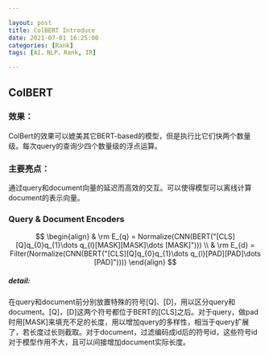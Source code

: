```yaml
---

layout: post
title: ColBERT Introduce
date: 2021-07-01 16:25:00
categories: [Rank]
tags: [AI，NLP，Rank, IR]

---
```

## ColBERT
### 效果：
ColBert的效果可以媲美其它BERT-based的模型，但是执行比它们快两个数量级。每次query的查询少四个数量级的浮点运算。

### 主要亮点：
通过query和document向量的延迟而高效的交互。可以使得模型可以离线计算document的表示向量。

### Query & Document Encoders
$$
\begin{align}
& \rm E_{q} = Normalize(CNN(BERT("[CLS][Q]q_{0}q_{1}\dots q_{l}[MASK][MASK]\dots [MASK]"))) \\
& \rm E_{d} = Filter(Normalize(CNN(BERT("[CLS][Q]q_{0}q_{1}\dots q_{l}[PAD][PAD]\dots [PAD]"))))
\end{align}
$$

##### detail:
在query和document前分别放置特殊的符号[Q]、[D]，用以区分query和document。[Q]，[D]这两个符号都位于BERT的[CLS]之后。对于query，做pad时用[MASK]来填充不足的长度，用以增加query的多样性，相当于query扩展了，若长度过长则截取。对于document，过滤编码成id后的符号id，这些符号id对于模型作用不大，且可以间接增加document实际长度。